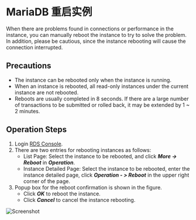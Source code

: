 # MariaDB 重启实例
When there are problems found in connections or performance in the instance, you can manually reboot the instance to try to solve the problem. In addition, please be cautious, since the instance rebooting will cause the connection interrupted.

## Precautions
* The instance can be rebooted only when the instance is running.
* When an instance is rebooted, all read-only instances under the current instance are not rebooted.
* Reboots are usually completed in 8 seconds. If there are a large number of transactions to be submitted or rolled back, it may be extended by 1 ~ 2 minutes.

## Operation Steps
1. Login [RDS Console](https://rds-console.jdcloud.com/database).
2. There are two entries for rebooting instances as follows:
    * List Page: Select the instance to be rebooted, and click ***More -> Reboot*** in ***Operation***.
    * Instance Detailed Page: Select the instance to be rebooted, enter the instance detailed page, click ***Operation - > Reboot*** in the upper right corner of the page.
3. Popup box for the reboot confirmation is shown in the figure.
    * Click ***OK*** to reboot the instance.
    * Click ***Cancel*** to cancel the instance rebooting.
    
![Screenshot](https://img1.jcloudcs.com/cms/0d8ca556-e783-4fa9-ab72-b30652c0251020180423125543.png)
